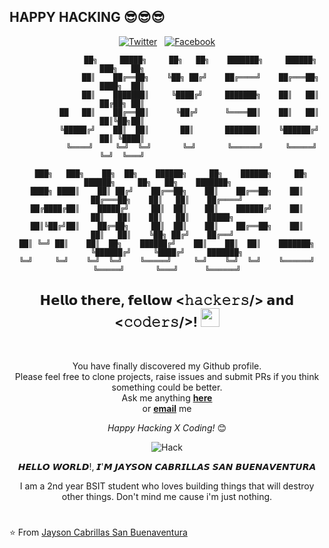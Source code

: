 ## HAPPY HACKING 😎😎😎
<div align="center">
  
<a href="https://twitter.com/JaysonSanBuena1" target="_blank"><img src="https://img.shields.io/badge/Twitter-%231877F2.svg?&style=flat-square&logo=twitter&logoColor=white" alt="Twitter"></a> &nbsp; 
<a href="https://www.facebook.com/mkdirlove.git" target="_blank"><img src="https://img.shields.io/badge/Facebook-%231877F2.svg?&style=flat-square&logo=facebook&logoColor=white" alt="Facebook"></a>  <br>


                   ██╗     █████╗     ██╗   ██╗    ███████╗     ██████╗     ███╗   ██╗                    
                   ██║    ██╔══██╗    ╚██╗ ██╔╝    ██╔════╝    ██╔═══██╗    ████╗  ██║                    
                   ██║    ███████║     ╚████╔╝     ███████╗    ██║   ██║    ██╔██╗ ██║                    
              ██   ██║    ██╔══██║      ╚██╔╝      ╚════██║    ██║   ██║    ██║╚██╗██║                    
              ╚█████╔╝    ██║  ██║       ██║       ███████║    ╚██████╔╝    ██║ ╚████║                    
               ╚════╝     ╚═╝  ╚═╝       ╚═╝       ╚══════╝     ╚═════╝     ╚═╝  ╚═══╝                    
                                                                                                        
      ███╗   ███╗    ██╗  ██╗    ██████╗     ██╗    ██████╗     ██╗          ██████╗     ██╗   ██╗    ███████╗    
    ████╗ ████║    ██║ ██╔╝    ██╔══██╗    ██║    ██╔══██╗    ██║         ██╔═══██╗    ██║   ██║    ██╔════╝
    ██╔████╔██║    █████╔╝     ██║  ██║    ██║    ██████╔╝    ██║         ██║   ██║    ██║   ██║    █████╗  
    ██║╚██╔╝██║    ██╔═██╗     ██║  ██║    ██║    ██╔══██╗    ██║         ██║   ██║    ╚██╗ ██╔╝    ██╔══╝  
    ██║ ╚═╝ ██║    ██║  ██╗    ██████╔╝    ██║    ██║  ██║    ███████╗    ╚██████╔╝     ╚████╔╝     ███████╗
    ╚═╝     ╚═╝    ╚═╝  ╚═╝    ╚═════╝     ╚═╝    ╚═╝  ╚═╝    ╚══════╝     ╚═════╝       ╚═══╝      ╚══════╝
                                                                                                        



<div align="center" width="50">


</div>



<h2> 𝗛𝗲𝗹𝗹𝗼 𝘁𝗵𝗲𝗿𝗲, 𝗳𝗲𝗹𝗹𝗼𝘄 <𝚑𝚊𝚌𝚔𝚎𝚛𝚜/> 𝗮𝗻𝗱 <𝚌𝚘𝚍𝚎𝚛𝚜/>! <img src="https://github.com/dheeraj-2000/dheeraj-2000/blob/master/gifs/Hi.gif" width="30px"></h2> <br>

You have finally discovered my Github profile. <br>
Please feel free to clone projects, raise issues and submit PRs if you think something could be better. <br>
Ask me anything <a href="https://github.com/mkdirlove/mkdirlove/issues/new"><b>here</b></a><br>
or <a href="mailto:sanbuenaventurajayson28@gmail.com"><b>email</b></a> me

<i>Happy Hacking X Coding!</i> 😊

</div>

<div align="center">

![Hack](https://avatars0.githubusercontent.com/u/52001009?s=460&u=1292c6a3f7ac594f6e8c8414f433692779be9285&v=4)


𝙃𝙀𝙇𝙇𝙊 𝙒𝙊𝙍𝙇𝘿!, 𝙄'𝙈 𝙅𝘼𝙔𝙎𝙊𝙉 𝘾𝘼𝘽𝙍𝙄𝙇𝙇𝘼𝙎 𝙎𝘼𝙉 𝘽𝙐𝙀𝙉𝘼𝙑𝙀𝙉𝙏𝙐𝙍𝘼

I am a 2nd year BSIT student who loves building things that will destroy other things. Don't mind me cause i'm just nothing.
</div>

#

⭐ From [Jayson Cabrillas San Buenaventura](http://mkdirlove.github.io/)
